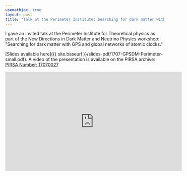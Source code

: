 ```yaml
---
usemathjax: true
layout: post
title: "Talk at the Perimeter Institute: Searching for dark matter with GPS and global networks of atomic clocks"
---
```



I gave an invited talk at the Perimeter Institute for Theoretical physics as part of the New Directions in Dark Matter and Neutrino Physics workshop:
"Searching for dark matter with GPS and global networks of atomic clocks."

[Slides available here]({{ site.baseurl }}/slides-pdf/1707-GPSDM-Perimeter-small.pdf).
A video of the presentation is available on the PIRSA archive: [PIRSA Number: 17070027](http://perimeterinstitute.ca/videos/searching-dark-matter-gps-and-global-networks-atomic-clocks)

<iframe width="560" height="315" src="https://www.youtube.com/embed/vNirgxvRWQQ" title="YouTube video player" frameborder="0" allow="accelerometer; autoplay; clipboard-write; encrypted-media; gyroscope; picture-in-picture" allowfullscreen></iframe>
